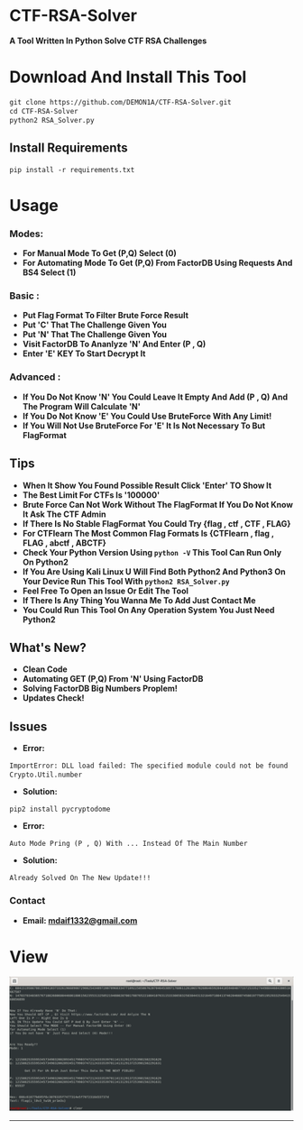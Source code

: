 # CTF-RSA-Solver
**A Tool Written In Python Solve CTF RSA Challenges**
# Download And Install This Tool
```
git clone https://github.com/DEMON1A/CTF-RSA-Solver.git
cd CTF-RSA-Solver
python2 RSA_Solver.py
```
## Install Requirements
```
pip install -r requirements.txt
```
# Usage
### Modes:
- **For Manual Mode To Get (P,Q) Select (0)**
- **For Automating Mode To Get (P,Q) From FactorDB Using Requests And BS4 Select (1)**
### Basic :
- **Put Flag Format To Filter Brute Force Result**
- **Put 'C' That The Challenge Given You**
- **Put 'N' That The Challenge Given You**
- **Visit FactorDB To Ananlyze 'N' And Enter (P , Q)**
- **Enter 'E' KEY To Start Decrypt It**

### Advanced :
- **If You Do Not Know 'N' You Could Leave It Empty And Add (P , Q) And The Program Will Calculate 'N'**
- **If You Do Not Know 'E' You Could Use BruteForce With Any Limit!**
- **If You Will Not Use BruteForce For 'E' It Is Not Necessary To But FlagFormat**

## Tips
- **When It Show You Found Possible Result Click 'Enter' TO Show It**
- **The Best Limit For CTFs Is '100000'**
- **Brute Force Can Not Work Without The FlagFormat If You Do Not Know It Ask The CTF Admin**
- **If There Is No Stable FlagFormat You Could Try {flag , ctf , CTF , FLAG}**
- **For CTFlearn The Most Common Flag Formats Is {CTFlearn , flag , FLAG , abctf , ABCTF}**
- **Check Your Python Version Using ```python -V``` This Tool Can Run Only On Python2**
- **If You Are Using Kali Linux U Will Find Both Python2 And Python3 On Your Device Run This Tool With ```python2 RSA_Solver.py```**
- **Feel Free To Open an Issue Or Edit The Tool**
- **If There Is Any Thing You Wanna Me To Add Just Contact Me**
- **You Could Run This Tool On Any Operation System You Just Need Python2**

## What's New?
- **Clean Code**
- **Automating GET (P,Q) From 'N' Using FactorDB**
- **Solving FactorDB Big Numbers Proplem!**
- **Updates Check!**

## Issues
- **Error:**
```
ImportError: DLL load failed: The specified module could not be found Crypto.Util.number
```
- **Solution:**
```
pip2 install pycryptodome
```
- **Error:**
```
Auto Mode Pring (P , Q) With ... Instead Of The Main Number
```
- **Solution:**
```
Already Solved On The New Update!!!
```
### Contact
- **Email: mdaif1332@gmail.com**

# View
![](CTF-RSA-Solver/View-Up.png)
<hr>
